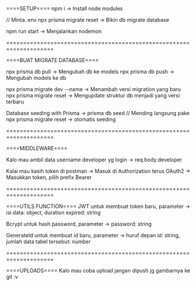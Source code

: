====SETUP====
npm i -> Install node modules

// Minta .env
npx prisma migrate reset -> Bikin db migrate database

npm run start -> Menjalankan nodemon

====================================================================

====BUAT MIGRATE DATABASE====

npx prisma db pull -> Mengubah db ke models
npx prisma db push -> Mengubah models ke db

npx prisma migrate dev --name <nama sesuai perubahan> -> Menambah versi migration yang baru
npx prisma migrate reset -> Mengupdate struktur db menjadi yang versi terbaru

Database seeding with Prisma -> prisma db seed // Mending langsung pake npx prisma migrate reset -> otomatis seeding

====================================================================

====MIDDLEWARE====

Kalo mau ambil data username developer yg login -> req.body.developer

Kalai mau kasih token di postman -> Masuk di Authorization terus OAuth2 -> Masukkan token, pilih prefix Bearer

====================================================================

====UTILS FUNCTION====
JWT untuk membuat token baru, parameter -> isi data: object, duration expired: string

Bcrypt untuk hash password, parameter -> password: string

GenerateId untuk membuat id baru, parameter -> huruf depan id: string, jumlah data tabel tersebut: number

====================================================================

====UPLOADS====
Kalo mau coba upload jangan dipush jg gambarnya ke git :v